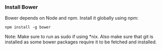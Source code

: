 ### Install Bower

Bower depends on Node and npm. Install it globally using npm:

    npm install -g bower

Note: Make sure to run as sudo if using *nix.
Also make sure that git is installed as some bower packages require it to be fetched and installed.